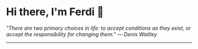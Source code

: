<h1>Hi there, I'm Ferdi 👋</h1>

<p><em>
  "There are two primary choices in life: to accept conditions as they exist, or accept the responsibility for changing them." — Denis Waitley
</em></p>

---
